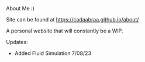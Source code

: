 About Me :)

Site can be found at https://cadaabraa.github.io/about/

A personal website that will constantly be a WIP. 


Updates:

- Added Fluid Simulation 7/08/23
